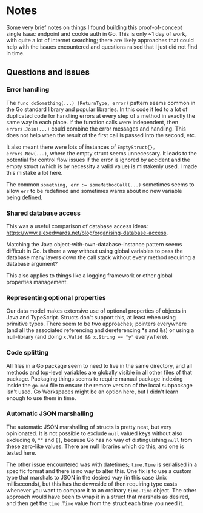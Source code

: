 # Notes

Some very brief notes on things I found building this proof-of-concept single Isaac endpoint and cookie auth in Go.
This is only ~1 day of work, with quite a lot of internet searching; there are likely approaches that could help with
the issues encountered and questions raised that I just did not find in time.


## Questions and issues

### Error handling

The `func doSomething(...) (ReturnType, error)` pattern seems common in the Go standard library and popular libraries.
In this code it led to a lot of duplicated code for handling errors at every step of a method in exactly the same way
in each place. If the function calls were independent, then `errors.Join(...)` could combine the error messages and 
handling. This does not help when the result of the first call is passed into the second, etc.

It also meant there were lots of instances of `EmptyStruct{}, errors.New(...)`, where the empty struct
seems unnecessary. It leads to the potential for control flow issues if the error is ignored by accident and the empty
struct (which is by necessity a valid value) is mistakenly used. I made this mistake a lot here.

The common `something, err := someMethodCall(...)` sometimes seems to allow `err` to be redefined and sometimes warns
about no new variable being defined.


### Shared database access

This was a useful comparison of database access ideas: https://www.alexedwards.net/blog/organising-database-access.

Matching the Java object-with-own-database-instance pattern seems difficult in Go. Is there a way without using global
variables to pass the database many layers down the call stack without every method requiring a database argument?

This also applies to things like a logging framework or other global properties management.


### Representing optional properties

Our data model makes extensive use of optional properties of objects in Java and TypeScript. Structs don't support this,
at least when using primitive types. There seem to be two approaches; pointers everywhere (and all the associated
referencing and dereferencing *s and &s) or using a null-library (and doing `x.Valid && x.String == "y"` everywhere).


### Code splitting

All files in a Go package seem to need to live in the same directory, and all methods and top-level variables are
globally visible in all other files of that package. Packaging things seems to require manual package indexing inside
the `go.mod` file to ensure the remote version of the local subpackage isn't used.
Go Workspaces might be an option here, but I didn't learn enough to use them in time.


### Automatic JSON marshalling

The automatic JSON marshalling of structs is pretty neat, but very opinionated. It is not possible to exclude `null`
valued keys without also excluding `0`, `""` and `[]`, because Go has no way of distinguishing `null` from these
zero-like values. There are null libraries which do this, and one is tested here.

The other issue encountered was with datetimes; `time.Time` is serialised in a specific format and there is no way to
alter this. One fix is to use a custom type that marshals to JSON in the desired way (in this case Unix milliseconds), 
but this has the downside of then requiring type casts whenever you want to compare it to an ordinary `time.Time` 
object. The other approach would have been to wrap it in a struct that marshals as desired, and then get the `time.Time`
value from the struct each time you need it.
